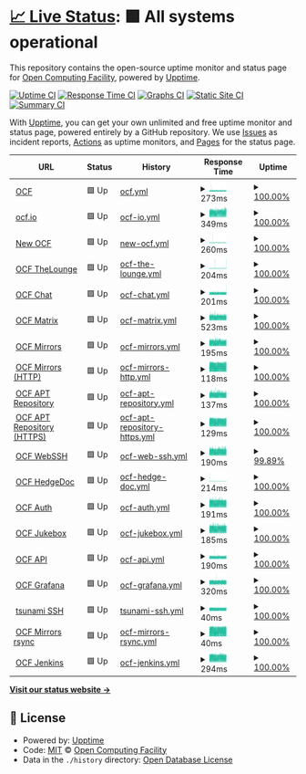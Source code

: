 # [📈 Live Status](https://ocf.github.io/ocfuptime): <!--live status--> **🟩 All systems operational**

This repository contains the open-source uptime monitor and status page for [Open Computing Facility](https://ocf.berkeley.edu), powered by [Upptime](https://github.com/upptime/upptime).

[![Uptime CI](https://github.com/ocf/ocfuptime/workflows/Uptime%20CI/badge.svg)](https://github.com/ocf/ocfuptime/actions?query=workflow%3A%22Uptime+CI%22)
[![Response Time CI](https://github.com/ocf/ocfuptime/workflows/Response%20Time%20CI/badge.svg)](https://github.com/ocf/ocfuptime/actions?query=workflow%3A%22Response+Time+CI%22)
[![Graphs CI](https://github.com/ocf/ocfuptime/workflows/Graphs%20CI/badge.svg)](https://github.com/ocf/ocfuptime/actions?query=workflow%3A%22Graphs+CI%22)
[![Static Site CI](https://github.com/ocf/ocfuptime/workflows/Static%20Site%20CI/badge.svg)](https://github.com/ocf/ocfuptime/actions?query=workflow%3A%22Static+Site+CI%22)
[![Summary CI](https://github.com/ocf/ocfuptime/workflows/Summary%20CI/badge.svg)](https://github.com/ocf/ocfuptime/actions?query=workflow%3A%22Summary+CI%22)

With [Upptime](https://upptime.js.org), you can get your own unlimited and free uptime monitor and status page, powered entirely by a GitHub repository. We use [Issues](https://github.com/ocf/ocfuptime/issues) as incident reports, [Actions](https://github.com/ocf/ocfuptime/actions) as uptime monitors, and [Pages](https://ocf.github.io/ocfuptime) for the status page.

<!--start: status pages-->
<!-- This summary is generated by Upptime (https://github.com/upptime/upptime) -->
<!-- Do not edit this manually, your changes will be overwritten -->
<!-- prettier-ignore -->
| URL | Status | History | Response Time | Uptime |
| --- | ------ | ------- | ------------- | ------ |
| <img alt="" src="https://favicons.githubusercontent.com/www.ocf.berkeley.edu" height="13"> [OCF](https://www.ocf.berkeley.edu) | 🟩 Up | [ocf.yml](https://github.com/ocf/ocfuptime/commits/HEAD/history/ocf.yml) | <details><summary><img alt="Response time graph" src="./graphs/ocf/response-time-week.png" height="20"> 273ms</summary><br><a href="https://ocf.github.io/ocfuptime/history/ocf"><img alt="Response time 279" src="https://img.shields.io/endpoint?url=https%3A%2F%2Fraw.githubusercontent.com%2Focf%2Focfuptime%2FHEAD%2Fapi%2Focf%2Fresponse-time.json"></a><br><a href="https://ocf.github.io/ocfuptime/history/ocf"><img alt="24-hour response time 274" src="https://img.shields.io/endpoint?url=https%3A%2F%2Fraw.githubusercontent.com%2Focf%2Focfuptime%2FHEAD%2Fapi%2Focf%2Fresponse-time-day.json"></a><br><a href="https://ocf.github.io/ocfuptime/history/ocf"><img alt="7-day response time 273" src="https://img.shields.io/endpoint?url=https%3A%2F%2Fraw.githubusercontent.com%2Focf%2Focfuptime%2FHEAD%2Fapi%2Focf%2Fresponse-time-week.json"></a><br><a href="https://ocf.github.io/ocfuptime/history/ocf"><img alt="30-day response time 274" src="https://img.shields.io/endpoint?url=https%3A%2F%2Fraw.githubusercontent.com%2Focf%2Focfuptime%2FHEAD%2Fapi%2Focf%2Fresponse-time-month.json"></a><br><a href="https://ocf.github.io/ocfuptime/history/ocf"><img alt="1-year response time 279" src="https://img.shields.io/endpoint?url=https%3A%2F%2Fraw.githubusercontent.com%2Focf%2Focfuptime%2FHEAD%2Fapi%2Focf%2Fresponse-time-year.json"></a></details> | <details><summary><a href="https://ocf.github.io/ocfuptime/history/ocf">100.00%</a></summary><a href="https://ocf.github.io/ocfuptime/history/ocf"><img alt="All-time uptime 99.95%" src="https://img.shields.io/endpoint?url=https%3A%2F%2Fraw.githubusercontent.com%2Focf%2Focfuptime%2FHEAD%2Fapi%2Focf%2Fuptime.json"></a><br><a href="https://ocf.github.io/ocfuptime/history/ocf"><img alt="24-hour uptime 100.00%" src="https://img.shields.io/endpoint?url=https%3A%2F%2Fraw.githubusercontent.com%2Focf%2Focfuptime%2FHEAD%2Fapi%2Focf%2Fuptime-day.json"></a><br><a href="https://ocf.github.io/ocfuptime/history/ocf"><img alt="7-day uptime 100.00%" src="https://img.shields.io/endpoint?url=https%3A%2F%2Fraw.githubusercontent.com%2Focf%2Focfuptime%2FHEAD%2Fapi%2Focf%2Fuptime-week.json"></a><br><a href="https://ocf.github.io/ocfuptime/history/ocf"><img alt="30-day uptime 99.99%" src="https://img.shields.io/endpoint?url=https%3A%2F%2Fraw.githubusercontent.com%2Focf%2Focfuptime%2FHEAD%2Fapi%2Focf%2Fuptime-month.json"></a><br><a href="https://ocf.github.io/ocfuptime/history/ocf"><img alt="1-year uptime 99.95%" src="https://img.shields.io/endpoint?url=https%3A%2F%2Fraw.githubusercontent.com%2Focf%2Focfuptime%2FHEAD%2Fapi%2Focf%2Fuptime-year.json"></a></details>
| <img alt="" src="https://favicons.githubusercontent.com/ocf.io" height="13"> [ocf.io](https://ocf.io) | 🟩 Up | [ocf-io.yml](https://github.com/ocf/ocfuptime/commits/HEAD/history/ocf-io.yml) | <details><summary><img alt="Response time graph" src="./graphs/ocf-io/response-time-week.png" height="20"> 349ms</summary><br><a href="https://ocf.github.io/ocfuptime/history/ocf-io"><img alt="Response time 364" src="https://img.shields.io/endpoint?url=https%3A%2F%2Fraw.githubusercontent.com%2Focf%2Focfuptime%2FHEAD%2Fapi%2Focf-io%2Fresponse-time.json"></a><br><a href="https://ocf.github.io/ocfuptime/history/ocf-io"><img alt="24-hour response time 353" src="https://img.shields.io/endpoint?url=https%3A%2F%2Fraw.githubusercontent.com%2Focf%2Focfuptime%2FHEAD%2Fapi%2Focf-io%2Fresponse-time-day.json"></a><br><a href="https://ocf.github.io/ocfuptime/history/ocf-io"><img alt="7-day response time 349" src="https://img.shields.io/endpoint?url=https%3A%2F%2Fraw.githubusercontent.com%2Focf%2Focfuptime%2FHEAD%2Fapi%2Focf-io%2Fresponse-time-week.json"></a><br><a href="https://ocf.github.io/ocfuptime/history/ocf-io"><img alt="30-day response time 355" src="https://img.shields.io/endpoint?url=https%3A%2F%2Fraw.githubusercontent.com%2Focf%2Focfuptime%2FHEAD%2Fapi%2Focf-io%2Fresponse-time-month.json"></a><br><a href="https://ocf.github.io/ocfuptime/history/ocf-io"><img alt="1-year response time 364" src="https://img.shields.io/endpoint?url=https%3A%2F%2Fraw.githubusercontent.com%2Focf%2Focfuptime%2FHEAD%2Fapi%2Focf-io%2Fresponse-time-year.json"></a></details> | <details><summary><a href="https://ocf.github.io/ocfuptime/history/ocf-io">100.00%</a></summary><a href="https://ocf.github.io/ocfuptime/history/ocf-io"><img alt="All-time uptime 99.95%" src="https://img.shields.io/endpoint?url=https%3A%2F%2Fraw.githubusercontent.com%2Focf%2Focfuptime%2FHEAD%2Fapi%2Focf-io%2Fuptime.json"></a><br><a href="https://ocf.github.io/ocfuptime/history/ocf-io"><img alt="24-hour uptime 100.00%" src="https://img.shields.io/endpoint?url=https%3A%2F%2Fraw.githubusercontent.com%2Focf%2Focfuptime%2FHEAD%2Fapi%2Focf-io%2Fuptime-day.json"></a><br><a href="https://ocf.github.io/ocfuptime/history/ocf-io"><img alt="7-day uptime 100.00%" src="https://img.shields.io/endpoint?url=https%3A%2F%2Fraw.githubusercontent.com%2Focf%2Focfuptime%2FHEAD%2Fapi%2Focf-io%2Fuptime-week.json"></a><br><a href="https://ocf.github.io/ocfuptime/history/ocf-io"><img alt="30-day uptime 99.99%" src="https://img.shields.io/endpoint?url=https%3A%2F%2Fraw.githubusercontent.com%2Focf%2Focfuptime%2FHEAD%2Fapi%2Focf-io%2Fuptime-month.json"></a><br><a href="https://ocf.github.io/ocfuptime/history/ocf-io"><img alt="1-year uptime 99.95%" src="https://img.shields.io/endpoint?url=https%3A%2F%2Fraw.githubusercontent.com%2Focf%2Focfuptime%2FHEAD%2Fapi%2Focf-io%2Fuptime-year.json"></a></details>
| <img alt="" src="https://favicons.githubusercontent.com/new.ocf.berkeley.edu" height="13"> [New OCF](https://new.ocf.berkeley.edu) | 🟩 Up | [new-ocf.yml](https://github.com/ocf/ocfuptime/commits/HEAD/history/new-ocf.yml) | <details><summary><img alt="Response time graph" src="./graphs/new-ocf/response-time-week.png" height="20"> 260ms</summary><br><a href="https://ocf.github.io/ocfuptime/history/new-ocf"><img alt="Response time 295" src="https://img.shields.io/endpoint?url=https%3A%2F%2Fraw.githubusercontent.com%2Focf%2Focfuptime%2FHEAD%2Fapi%2Fnew-ocf%2Fresponse-time.json"></a><br><a href="https://ocf.github.io/ocfuptime/history/new-ocf"><img alt="24-hour response time 258" src="https://img.shields.io/endpoint?url=https%3A%2F%2Fraw.githubusercontent.com%2Focf%2Focfuptime%2FHEAD%2Fapi%2Fnew-ocf%2Fresponse-time-day.json"></a><br><a href="https://ocf.github.io/ocfuptime/history/new-ocf"><img alt="7-day response time 260" src="https://img.shields.io/endpoint?url=https%3A%2F%2Fraw.githubusercontent.com%2Focf%2Focfuptime%2FHEAD%2Fapi%2Fnew-ocf%2Fresponse-time-week.json"></a><br><a href="https://ocf.github.io/ocfuptime/history/new-ocf"><img alt="30-day response time 281" src="https://img.shields.io/endpoint?url=https%3A%2F%2Fraw.githubusercontent.com%2Focf%2Focfuptime%2FHEAD%2Fapi%2Fnew-ocf%2Fresponse-time-month.json"></a><br><a href="https://ocf.github.io/ocfuptime/history/new-ocf"><img alt="1-year response time 295" src="https://img.shields.io/endpoint?url=https%3A%2F%2Fraw.githubusercontent.com%2Focf%2Focfuptime%2FHEAD%2Fapi%2Fnew-ocf%2Fresponse-time-year.json"></a></details> | <details><summary><a href="https://ocf.github.io/ocfuptime/history/new-ocf">100.00%</a></summary><a href="https://ocf.github.io/ocfuptime/history/new-ocf"><img alt="All-time uptime 99.99%" src="https://img.shields.io/endpoint?url=https%3A%2F%2Fraw.githubusercontent.com%2Focf%2Focfuptime%2FHEAD%2Fapi%2Fnew-ocf%2Fuptime.json"></a><br><a href="https://ocf.github.io/ocfuptime/history/new-ocf"><img alt="24-hour uptime 100.00%" src="https://img.shields.io/endpoint?url=https%3A%2F%2Fraw.githubusercontent.com%2Focf%2Focfuptime%2FHEAD%2Fapi%2Fnew-ocf%2Fuptime-day.json"></a><br><a href="https://ocf.github.io/ocfuptime/history/new-ocf"><img alt="7-day uptime 100.00%" src="https://img.shields.io/endpoint?url=https%3A%2F%2Fraw.githubusercontent.com%2Focf%2Focfuptime%2FHEAD%2Fapi%2Fnew-ocf%2Fuptime-week.json"></a><br><a href="https://ocf.github.io/ocfuptime/history/new-ocf"><img alt="30-day uptime 99.99%" src="https://img.shields.io/endpoint?url=https%3A%2F%2Fraw.githubusercontent.com%2Focf%2Focfuptime%2FHEAD%2Fapi%2Fnew-ocf%2Fuptime-month.json"></a><br><a href="https://ocf.github.io/ocfuptime/history/new-ocf"><img alt="1-year uptime 99.99%" src="https://img.shields.io/endpoint?url=https%3A%2F%2Fraw.githubusercontent.com%2Focf%2Focfuptime%2FHEAD%2Fapi%2Fnew-ocf%2Fuptime-year.json"></a></details>
| <img alt="" src="https://favicons.githubusercontent.com/irc.ocf.berkeley.edu" height="13"> [OCF TheLounge](https://irc.ocf.berkeley.edu) | 🟩 Up | [ocf-the-lounge.yml](https://github.com/ocf/ocfuptime/commits/HEAD/history/ocf-the-lounge.yml) | <details><summary><img alt="Response time graph" src="./graphs/ocf-the-lounge/response-time-week.png" height="20"> 204ms</summary><br><a href="https://ocf.github.io/ocfuptime/history/ocf-the-lounge"><img alt="Response time 238" src="https://img.shields.io/endpoint?url=https%3A%2F%2Fraw.githubusercontent.com%2Focf%2Focfuptime%2FHEAD%2Fapi%2Focf-the-lounge%2Fresponse-time.json"></a><br><a href="https://ocf.github.io/ocfuptime/history/ocf-the-lounge"><img alt="24-hour response time 213" src="https://img.shields.io/endpoint?url=https%3A%2F%2Fraw.githubusercontent.com%2Focf%2Focfuptime%2FHEAD%2Fapi%2Focf-the-lounge%2Fresponse-time-day.json"></a><br><a href="https://ocf.github.io/ocfuptime/history/ocf-the-lounge"><img alt="7-day response time 204" src="https://img.shields.io/endpoint?url=https%3A%2F%2Fraw.githubusercontent.com%2Focf%2Focfuptime%2FHEAD%2Fapi%2Focf-the-lounge%2Fresponse-time-week.json"></a><br><a href="https://ocf.github.io/ocfuptime/history/ocf-the-lounge"><img alt="30-day response time 233" src="https://img.shields.io/endpoint?url=https%3A%2F%2Fraw.githubusercontent.com%2Focf%2Focfuptime%2FHEAD%2Fapi%2Focf-the-lounge%2Fresponse-time-month.json"></a><br><a href="https://ocf.github.io/ocfuptime/history/ocf-the-lounge"><img alt="1-year response time 238" src="https://img.shields.io/endpoint?url=https%3A%2F%2Fraw.githubusercontent.com%2Focf%2Focfuptime%2FHEAD%2Fapi%2Focf-the-lounge%2Fresponse-time-year.json"></a></details> | <details><summary><a href="https://ocf.github.io/ocfuptime/history/ocf-the-lounge">100.00%</a></summary><a href="https://ocf.github.io/ocfuptime/history/ocf-the-lounge"><img alt="All-time uptime 99.99%" src="https://img.shields.io/endpoint?url=https%3A%2F%2Fraw.githubusercontent.com%2Focf%2Focfuptime%2FHEAD%2Fapi%2Focf-the-lounge%2Fuptime.json"></a><br><a href="https://ocf.github.io/ocfuptime/history/ocf-the-lounge"><img alt="24-hour uptime 100.00%" src="https://img.shields.io/endpoint?url=https%3A%2F%2Fraw.githubusercontent.com%2Focf%2Focfuptime%2FHEAD%2Fapi%2Focf-the-lounge%2Fuptime-day.json"></a><br><a href="https://ocf.github.io/ocfuptime/history/ocf-the-lounge"><img alt="7-day uptime 100.00%" src="https://img.shields.io/endpoint?url=https%3A%2F%2Fraw.githubusercontent.com%2Focf%2Focfuptime%2FHEAD%2Fapi%2Focf-the-lounge%2Fuptime-week.json"></a><br><a href="https://ocf.github.io/ocfuptime/history/ocf-the-lounge"><img alt="30-day uptime 99.99%" src="https://img.shields.io/endpoint?url=https%3A%2F%2Fraw.githubusercontent.com%2Focf%2Focfuptime%2FHEAD%2Fapi%2Focf-the-lounge%2Fuptime-month.json"></a><br><a href="https://ocf.github.io/ocfuptime/history/ocf-the-lounge"><img alt="1-year uptime 99.99%" src="https://img.shields.io/endpoint?url=https%3A%2F%2Fraw.githubusercontent.com%2Focf%2Focfuptime%2FHEAD%2Fapi%2Focf-the-lounge%2Fuptime-year.json"></a></details>
| <img alt="" src="https://favicons.githubusercontent.com/chat.ocf.berkeley.edu" height="13"> [OCF Chat](https://chat.ocf.berkeley.edu) | 🟩 Up | [ocf-chat.yml](https://github.com/ocf/ocfuptime/commits/HEAD/history/ocf-chat.yml) | <details><summary><img alt="Response time graph" src="./graphs/ocf-chat/response-time-week.png" height="20"> 201ms</summary><br><a href="https://ocf.github.io/ocfuptime/history/ocf-chat"><img alt="Response time 219" src="https://img.shields.io/endpoint?url=https%3A%2F%2Fraw.githubusercontent.com%2Focf%2Focfuptime%2FHEAD%2Fapi%2Focf-chat%2Fresponse-time.json"></a><br><a href="https://ocf.github.io/ocfuptime/history/ocf-chat"><img alt="24-hour response time 203" src="https://img.shields.io/endpoint?url=https%3A%2F%2Fraw.githubusercontent.com%2Focf%2Focfuptime%2FHEAD%2Fapi%2Focf-chat%2Fresponse-time-day.json"></a><br><a href="https://ocf.github.io/ocfuptime/history/ocf-chat"><img alt="7-day response time 201" src="https://img.shields.io/endpoint?url=https%3A%2F%2Fraw.githubusercontent.com%2Focf%2Focfuptime%2FHEAD%2Fapi%2Focf-chat%2Fresponse-time-week.json"></a><br><a href="https://ocf.github.io/ocfuptime/history/ocf-chat"><img alt="30-day response time 215" src="https://img.shields.io/endpoint?url=https%3A%2F%2Fraw.githubusercontent.com%2Focf%2Focfuptime%2FHEAD%2Fapi%2Focf-chat%2Fresponse-time-month.json"></a><br><a href="https://ocf.github.io/ocfuptime/history/ocf-chat"><img alt="1-year response time 219" src="https://img.shields.io/endpoint?url=https%3A%2F%2Fraw.githubusercontent.com%2Focf%2Focfuptime%2FHEAD%2Fapi%2Focf-chat%2Fresponse-time-year.json"></a></details> | <details><summary><a href="https://ocf.github.io/ocfuptime/history/ocf-chat">100.00%</a></summary><a href="https://ocf.github.io/ocfuptime/history/ocf-chat"><img alt="All-time uptime 100.00%" src="https://img.shields.io/endpoint?url=https%3A%2F%2Fraw.githubusercontent.com%2Focf%2Focfuptime%2FHEAD%2Fapi%2Focf-chat%2Fuptime.json"></a><br><a href="https://ocf.github.io/ocfuptime/history/ocf-chat"><img alt="24-hour uptime 100.00%" src="https://img.shields.io/endpoint?url=https%3A%2F%2Fraw.githubusercontent.com%2Focf%2Focfuptime%2FHEAD%2Fapi%2Focf-chat%2Fuptime-day.json"></a><br><a href="https://ocf.github.io/ocfuptime/history/ocf-chat"><img alt="7-day uptime 100.00%" src="https://img.shields.io/endpoint?url=https%3A%2F%2Fraw.githubusercontent.com%2Focf%2Focfuptime%2FHEAD%2Fapi%2Focf-chat%2Fuptime-week.json"></a><br><a href="https://ocf.github.io/ocfuptime/history/ocf-chat"><img alt="30-day uptime 100.00%" src="https://img.shields.io/endpoint?url=https%3A%2F%2Fraw.githubusercontent.com%2Focf%2Focfuptime%2FHEAD%2Fapi%2Focf-chat%2Fuptime-month.json"></a><br><a href="https://ocf.github.io/ocfuptime/history/ocf-chat"><img alt="1-year uptime 100.00%" src="https://img.shields.io/endpoint?url=https%3A%2F%2Fraw.githubusercontent.com%2Focf%2Focfuptime%2FHEAD%2Fapi%2Focf-chat%2Fuptime-year.json"></a></details>
| <img alt="" src="https://favicons.githubusercontent.com/matrix.ocf.berkeley.edu" height="13"> [OCF Matrix](https://matrix.ocf.berkeley.edu) | 🟩 Up | [ocf-matrix.yml](https://github.com/ocf/ocfuptime/commits/HEAD/history/ocf-matrix.yml) | <details><summary><img alt="Response time graph" src="./graphs/ocf-matrix/response-time-week.png" height="20"> 523ms</summary><br><a href="https://ocf.github.io/ocfuptime/history/ocf-matrix"><img alt="Response time 496" src="https://img.shields.io/endpoint?url=https%3A%2F%2Fraw.githubusercontent.com%2Focf%2Focfuptime%2FHEAD%2Fapi%2Focf-matrix%2Fresponse-time.json"></a><br><a href="https://ocf.github.io/ocfuptime/history/ocf-matrix"><img alt="24-hour response time 810" src="https://img.shields.io/endpoint?url=https%3A%2F%2Fraw.githubusercontent.com%2Focf%2Focfuptime%2FHEAD%2Fapi%2Focf-matrix%2Fresponse-time-day.json"></a><br><a href="https://ocf.github.io/ocfuptime/history/ocf-matrix"><img alt="7-day response time 523" src="https://img.shields.io/endpoint?url=https%3A%2F%2Fraw.githubusercontent.com%2Focf%2Focfuptime%2FHEAD%2Fapi%2Focf-matrix%2Fresponse-time-week.json"></a><br><a href="https://ocf.github.io/ocfuptime/history/ocf-matrix"><img alt="30-day response time 435" src="https://img.shields.io/endpoint?url=https%3A%2F%2Fraw.githubusercontent.com%2Focf%2Focfuptime%2FHEAD%2Fapi%2Focf-matrix%2Fresponse-time-month.json"></a><br><a href="https://ocf.github.io/ocfuptime/history/ocf-matrix"><img alt="1-year response time 496" src="https://img.shields.io/endpoint?url=https%3A%2F%2Fraw.githubusercontent.com%2Focf%2Focfuptime%2FHEAD%2Fapi%2Focf-matrix%2Fresponse-time-year.json"></a></details> | <details><summary><a href="https://ocf.github.io/ocfuptime/history/ocf-matrix">100.00%</a></summary><a href="https://ocf.github.io/ocfuptime/history/ocf-matrix"><img alt="All-time uptime 99.97%" src="https://img.shields.io/endpoint?url=https%3A%2F%2Fraw.githubusercontent.com%2Focf%2Focfuptime%2FHEAD%2Fapi%2Focf-matrix%2Fuptime.json"></a><br><a href="https://ocf.github.io/ocfuptime/history/ocf-matrix"><img alt="24-hour uptime 100.00%" src="https://img.shields.io/endpoint?url=https%3A%2F%2Fraw.githubusercontent.com%2Focf%2Focfuptime%2FHEAD%2Fapi%2Focf-matrix%2Fuptime-day.json"></a><br><a href="https://ocf.github.io/ocfuptime/history/ocf-matrix"><img alt="7-day uptime 100.00%" src="https://img.shields.io/endpoint?url=https%3A%2F%2Fraw.githubusercontent.com%2Focf%2Focfuptime%2FHEAD%2Fapi%2Focf-matrix%2Fuptime-week.json"></a><br><a href="https://ocf.github.io/ocfuptime/history/ocf-matrix"><img alt="30-day uptime 100.00%" src="https://img.shields.io/endpoint?url=https%3A%2F%2Fraw.githubusercontent.com%2Focf%2Focfuptime%2FHEAD%2Fapi%2Focf-matrix%2Fuptime-month.json"></a><br><a href="https://ocf.github.io/ocfuptime/history/ocf-matrix"><img alt="1-year uptime 99.97%" src="https://img.shields.io/endpoint?url=https%3A%2F%2Fraw.githubusercontent.com%2Focf%2Focfuptime%2FHEAD%2Fapi%2Focf-matrix%2Fuptime-year.json"></a></details>
| <img alt="" src="https://favicons.githubusercontent.com/mirrors.ocf.berkeley.edu" height="13"> [OCF Mirrors](https://mirrors.ocf.berkeley.edu) | 🟩 Up | [ocf-mirrors.yml](https://github.com/ocf/ocfuptime/commits/HEAD/history/ocf-mirrors.yml) | <details><summary><img alt="Response time graph" src="./graphs/ocf-mirrors/response-time-week.png" height="20"> 195ms</summary><br><a href="https://ocf.github.io/ocfuptime/history/ocf-mirrors"><img alt="Response time 205" src="https://img.shields.io/endpoint?url=https%3A%2F%2Fraw.githubusercontent.com%2Focf%2Focfuptime%2FHEAD%2Fapi%2Focf-mirrors%2Fresponse-time.json"></a><br><a href="https://ocf.github.io/ocfuptime/history/ocf-mirrors"><img alt="24-hour response time 204" src="https://img.shields.io/endpoint?url=https%3A%2F%2Fraw.githubusercontent.com%2Focf%2Focfuptime%2FHEAD%2Fapi%2Focf-mirrors%2Fresponse-time-day.json"></a><br><a href="https://ocf.github.io/ocfuptime/history/ocf-mirrors"><img alt="7-day response time 195" src="https://img.shields.io/endpoint?url=https%3A%2F%2Fraw.githubusercontent.com%2Focf%2Focfuptime%2FHEAD%2Fapi%2Focf-mirrors%2Fresponse-time-week.json"></a><br><a href="https://ocf.github.io/ocfuptime/history/ocf-mirrors"><img alt="30-day response time 201" src="https://img.shields.io/endpoint?url=https%3A%2F%2Fraw.githubusercontent.com%2Focf%2Focfuptime%2FHEAD%2Fapi%2Focf-mirrors%2Fresponse-time-month.json"></a><br><a href="https://ocf.github.io/ocfuptime/history/ocf-mirrors"><img alt="1-year response time 205" src="https://img.shields.io/endpoint?url=https%3A%2F%2Fraw.githubusercontent.com%2Focf%2Focfuptime%2FHEAD%2Fapi%2Focf-mirrors%2Fresponse-time-year.json"></a></details> | <details><summary><a href="https://ocf.github.io/ocfuptime/history/ocf-mirrors">100.00%</a></summary><a href="https://ocf.github.io/ocfuptime/history/ocf-mirrors"><img alt="All-time uptime 99.97%" src="https://img.shields.io/endpoint?url=https%3A%2F%2Fraw.githubusercontent.com%2Focf%2Focfuptime%2FHEAD%2Fapi%2Focf-mirrors%2Fuptime.json"></a><br><a href="https://ocf.github.io/ocfuptime/history/ocf-mirrors"><img alt="24-hour uptime 100.00%" src="https://img.shields.io/endpoint?url=https%3A%2F%2Fraw.githubusercontent.com%2Focf%2Focfuptime%2FHEAD%2Fapi%2Focf-mirrors%2Fuptime-day.json"></a><br><a href="https://ocf.github.io/ocfuptime/history/ocf-mirrors"><img alt="7-day uptime 100.00%" src="https://img.shields.io/endpoint?url=https%3A%2F%2Fraw.githubusercontent.com%2Focf%2Focfuptime%2FHEAD%2Fapi%2Focf-mirrors%2Fuptime-week.json"></a><br><a href="https://ocf.github.io/ocfuptime/history/ocf-mirrors"><img alt="30-day uptime 100.00%" src="https://img.shields.io/endpoint?url=https%3A%2F%2Fraw.githubusercontent.com%2Focf%2Focfuptime%2FHEAD%2Fapi%2Focf-mirrors%2Fuptime-month.json"></a><br><a href="https://ocf.github.io/ocfuptime/history/ocf-mirrors"><img alt="1-year uptime 99.97%" src="https://img.shields.io/endpoint?url=https%3A%2F%2Fraw.githubusercontent.com%2Focf%2Focfuptime%2FHEAD%2Fapi%2Focf-mirrors%2Fuptime-year.json"></a></details>
| <img alt="" src="https://favicons.githubusercontent.com/mirrors.ocf.berkeley.edu" height="13"> [OCF Mirrors (HTTP)](http://mirrors.ocf.berkeley.edu) | 🟩 Up | [ocf-mirrors-http.yml](https://github.com/ocf/ocfuptime/commits/HEAD/history/ocf-mirrors-http.yml) | <details><summary><img alt="Response time graph" src="./graphs/ocf-mirrors-http/response-time-week.png" height="20"> 118ms</summary><br><a href="https://ocf.github.io/ocfuptime/history/ocf-mirrors-http"><img alt="Response time 125" src="https://img.shields.io/endpoint?url=https%3A%2F%2Fraw.githubusercontent.com%2Focf%2Focfuptime%2FHEAD%2Fapi%2Focf-mirrors-http%2Fresponse-time.json"></a><br><a href="https://ocf.github.io/ocfuptime/history/ocf-mirrors-http"><img alt="24-hour response time 122" src="https://img.shields.io/endpoint?url=https%3A%2F%2Fraw.githubusercontent.com%2Focf%2Focfuptime%2FHEAD%2Fapi%2Focf-mirrors-http%2Fresponse-time-day.json"></a><br><a href="https://ocf.github.io/ocfuptime/history/ocf-mirrors-http"><img alt="7-day response time 118" src="https://img.shields.io/endpoint?url=https%3A%2F%2Fraw.githubusercontent.com%2Focf%2Focfuptime%2FHEAD%2Fapi%2Focf-mirrors-http%2Fresponse-time-week.json"></a><br><a href="https://ocf.github.io/ocfuptime/history/ocf-mirrors-http"><img alt="30-day response time 121" src="https://img.shields.io/endpoint?url=https%3A%2F%2Fraw.githubusercontent.com%2Focf%2Focfuptime%2FHEAD%2Fapi%2Focf-mirrors-http%2Fresponse-time-month.json"></a><br><a href="https://ocf.github.io/ocfuptime/history/ocf-mirrors-http"><img alt="1-year response time 125" src="https://img.shields.io/endpoint?url=https%3A%2F%2Fraw.githubusercontent.com%2Focf%2Focfuptime%2FHEAD%2Fapi%2Focf-mirrors-http%2Fresponse-time-year.json"></a></details> | <details><summary><a href="https://ocf.github.io/ocfuptime/history/ocf-mirrors-http">100.00%</a></summary><a href="https://ocf.github.io/ocfuptime/history/ocf-mirrors-http"><img alt="All-time uptime 99.97%" src="https://img.shields.io/endpoint?url=https%3A%2F%2Fraw.githubusercontent.com%2Focf%2Focfuptime%2FHEAD%2Fapi%2Focf-mirrors-http%2Fuptime.json"></a><br><a href="https://ocf.github.io/ocfuptime/history/ocf-mirrors-http"><img alt="24-hour uptime 100.00%" src="https://img.shields.io/endpoint?url=https%3A%2F%2Fraw.githubusercontent.com%2Focf%2Focfuptime%2FHEAD%2Fapi%2Focf-mirrors-http%2Fuptime-day.json"></a><br><a href="https://ocf.github.io/ocfuptime/history/ocf-mirrors-http"><img alt="7-day uptime 100.00%" src="https://img.shields.io/endpoint?url=https%3A%2F%2Fraw.githubusercontent.com%2Focf%2Focfuptime%2FHEAD%2Fapi%2Focf-mirrors-http%2Fuptime-week.json"></a><br><a href="https://ocf.github.io/ocfuptime/history/ocf-mirrors-http"><img alt="30-day uptime 100.00%" src="https://img.shields.io/endpoint?url=https%3A%2F%2Fraw.githubusercontent.com%2Focf%2Focfuptime%2FHEAD%2Fapi%2Focf-mirrors-http%2Fuptime-month.json"></a><br><a href="https://ocf.github.io/ocfuptime/history/ocf-mirrors-http"><img alt="1-year uptime 99.97%" src="https://img.shields.io/endpoint?url=https%3A%2F%2Fraw.githubusercontent.com%2Focf%2Focfuptime%2FHEAD%2Fapi%2Focf-mirrors-http%2Fuptime-year.json"></a></details>
| <img alt="" src="https://favicons.githubusercontent.com/apt.ocf.berkeley.edu" height="13"> [OCF APT Repository](http://apt.ocf.berkeley.edu) | 🟩 Up | [ocf-apt-repository.yml](https://github.com/ocf/ocfuptime/commits/HEAD/history/ocf-apt-repository.yml) | <details><summary><img alt="Response time graph" src="./graphs/ocf-apt-repository/response-time-week.png" height="20"> 137ms</summary><br><a href="https://ocf.github.io/ocfuptime/history/ocf-apt-repository"><img alt="Response time 144" src="https://img.shields.io/endpoint?url=https%3A%2F%2Fraw.githubusercontent.com%2Focf%2Focfuptime%2FHEAD%2Fapi%2Focf-apt-repository%2Fresponse-time.json"></a><br><a href="https://ocf.github.io/ocfuptime/history/ocf-apt-repository"><img alt="24-hour response time 145" src="https://img.shields.io/endpoint?url=https%3A%2F%2Fraw.githubusercontent.com%2Focf%2Focfuptime%2FHEAD%2Fapi%2Focf-apt-repository%2Fresponse-time-day.json"></a><br><a href="https://ocf.github.io/ocfuptime/history/ocf-apt-repository"><img alt="7-day response time 137" src="https://img.shields.io/endpoint?url=https%3A%2F%2Fraw.githubusercontent.com%2Focf%2Focfuptime%2FHEAD%2Fapi%2Focf-apt-repository%2Fresponse-time-week.json"></a><br><a href="https://ocf.github.io/ocfuptime/history/ocf-apt-repository"><img alt="30-day response time 140" src="https://img.shields.io/endpoint?url=https%3A%2F%2Fraw.githubusercontent.com%2Focf%2Focfuptime%2FHEAD%2Fapi%2Focf-apt-repository%2Fresponse-time-month.json"></a><br><a href="https://ocf.github.io/ocfuptime/history/ocf-apt-repository"><img alt="1-year response time 144" src="https://img.shields.io/endpoint?url=https%3A%2F%2Fraw.githubusercontent.com%2Focf%2Focfuptime%2FHEAD%2Fapi%2Focf-apt-repository%2Fresponse-time-year.json"></a></details> | <details><summary><a href="https://ocf.github.io/ocfuptime/history/ocf-apt-repository">100.00%</a></summary><a href="https://ocf.github.io/ocfuptime/history/ocf-apt-repository"><img alt="All-time uptime 99.97%" src="https://img.shields.io/endpoint?url=https%3A%2F%2Fraw.githubusercontent.com%2Focf%2Focfuptime%2FHEAD%2Fapi%2Focf-apt-repository%2Fuptime.json"></a><br><a href="https://ocf.github.io/ocfuptime/history/ocf-apt-repository"><img alt="24-hour uptime 100.00%" src="https://img.shields.io/endpoint?url=https%3A%2F%2Fraw.githubusercontent.com%2Focf%2Focfuptime%2FHEAD%2Fapi%2Focf-apt-repository%2Fuptime-day.json"></a><br><a href="https://ocf.github.io/ocfuptime/history/ocf-apt-repository"><img alt="7-day uptime 100.00%" src="https://img.shields.io/endpoint?url=https%3A%2F%2Fraw.githubusercontent.com%2Focf%2Focfuptime%2FHEAD%2Fapi%2Focf-apt-repository%2Fuptime-week.json"></a><br><a href="https://ocf.github.io/ocfuptime/history/ocf-apt-repository"><img alt="30-day uptime 100.00%" src="https://img.shields.io/endpoint?url=https%3A%2F%2Fraw.githubusercontent.com%2Focf%2Focfuptime%2FHEAD%2Fapi%2Focf-apt-repository%2Fuptime-month.json"></a><br><a href="https://ocf.github.io/ocfuptime/history/ocf-apt-repository"><img alt="1-year uptime 99.97%" src="https://img.shields.io/endpoint?url=https%3A%2F%2Fraw.githubusercontent.com%2Focf%2Focfuptime%2FHEAD%2Fapi%2Focf-apt-repository%2Fuptime-year.json"></a></details>
| <img alt="" src="https://favicons.githubusercontent.com/apt.ocf.berkeley.edu" height="13"> [OCF APT Repository (HTTPS)](https://apt.ocf.berkeley.edu) | 🟩 Up | [ocf-apt-repository-https.yml](https://github.com/ocf/ocfuptime/commits/HEAD/history/ocf-apt-repository-https.yml) | <details><summary><img alt="Response time graph" src="./graphs/ocf-apt-repository-https/response-time-week.png" height="20"> 129ms</summary><br><a href="https://ocf.github.io/ocfuptime/history/ocf-apt-repository-https"><img alt="Response time 137" src="https://img.shields.io/endpoint?url=https%3A%2F%2Fraw.githubusercontent.com%2Focf%2Focfuptime%2FHEAD%2Fapi%2Focf-apt-repository-https%2Fresponse-time.json"></a><br><a href="https://ocf.github.io/ocfuptime/history/ocf-apt-repository-https"><img alt="24-hour response time 134" src="https://img.shields.io/endpoint?url=https%3A%2F%2Fraw.githubusercontent.com%2Focf%2Focfuptime%2FHEAD%2Fapi%2Focf-apt-repository-https%2Fresponse-time-day.json"></a><br><a href="https://ocf.github.io/ocfuptime/history/ocf-apt-repository-https"><img alt="7-day response time 129" src="https://img.shields.io/endpoint?url=https%3A%2F%2Fraw.githubusercontent.com%2Focf%2Focfuptime%2FHEAD%2Fapi%2Focf-apt-repository-https%2Fresponse-time-week.json"></a><br><a href="https://ocf.github.io/ocfuptime/history/ocf-apt-repository-https"><img alt="30-day response time 133" src="https://img.shields.io/endpoint?url=https%3A%2F%2Fraw.githubusercontent.com%2Focf%2Focfuptime%2FHEAD%2Fapi%2Focf-apt-repository-https%2Fresponse-time-month.json"></a><br><a href="https://ocf.github.io/ocfuptime/history/ocf-apt-repository-https"><img alt="1-year response time 137" src="https://img.shields.io/endpoint?url=https%3A%2F%2Fraw.githubusercontent.com%2Focf%2Focfuptime%2FHEAD%2Fapi%2Focf-apt-repository-https%2Fresponse-time-year.json"></a></details> | <details><summary><a href="https://ocf.github.io/ocfuptime/history/ocf-apt-repository-https">100.00%</a></summary><a href="https://ocf.github.io/ocfuptime/history/ocf-apt-repository-https"><img alt="All-time uptime 99.97%" src="https://img.shields.io/endpoint?url=https%3A%2F%2Fraw.githubusercontent.com%2Focf%2Focfuptime%2FHEAD%2Fapi%2Focf-apt-repository-https%2Fuptime.json"></a><br><a href="https://ocf.github.io/ocfuptime/history/ocf-apt-repository-https"><img alt="24-hour uptime 100.00%" src="https://img.shields.io/endpoint?url=https%3A%2F%2Fraw.githubusercontent.com%2Focf%2Focfuptime%2FHEAD%2Fapi%2Focf-apt-repository-https%2Fuptime-day.json"></a><br><a href="https://ocf.github.io/ocfuptime/history/ocf-apt-repository-https"><img alt="7-day uptime 100.00%" src="https://img.shields.io/endpoint?url=https%3A%2F%2Fraw.githubusercontent.com%2Focf%2Focfuptime%2FHEAD%2Fapi%2Focf-apt-repository-https%2Fuptime-week.json"></a><br><a href="https://ocf.github.io/ocfuptime/history/ocf-apt-repository-https"><img alt="30-day uptime 100.00%" src="https://img.shields.io/endpoint?url=https%3A%2F%2Fraw.githubusercontent.com%2Focf%2Focfuptime%2FHEAD%2Fapi%2Focf-apt-repository-https%2Fuptime-month.json"></a><br><a href="https://ocf.github.io/ocfuptime/history/ocf-apt-repository-https"><img alt="1-year uptime 99.97%" src="https://img.shields.io/endpoint?url=https%3A%2F%2Fraw.githubusercontent.com%2Focf%2Focfuptime%2FHEAD%2Fapi%2Focf-apt-repository-https%2Fuptime-year.json"></a></details>
| <img alt="" src="https://favicons.githubusercontent.com/ssh.ocf.berkeley.edu" height="13"> [OCF WebSSH](https://ssh.ocf.berkeley.edu) | 🟩 Up | [ocf-web-ssh.yml](https://github.com/ocf/ocfuptime/commits/HEAD/history/ocf-web-ssh.yml) | <details><summary><img alt="Response time graph" src="./graphs/ocf-web-ssh/response-time-week.png" height="20"> 190ms</summary><br><a href="https://ocf.github.io/ocfuptime/history/ocf-web-ssh"><img alt="Response time 200" src="https://img.shields.io/endpoint?url=https%3A%2F%2Fraw.githubusercontent.com%2Focf%2Focfuptime%2FHEAD%2Fapi%2Focf-web-ssh%2Fresponse-time.json"></a><br><a href="https://ocf.github.io/ocfuptime/history/ocf-web-ssh"><img alt="24-hour response time 201" src="https://img.shields.io/endpoint?url=https%3A%2F%2Fraw.githubusercontent.com%2Focf%2Focfuptime%2FHEAD%2Fapi%2Focf-web-ssh%2Fresponse-time-day.json"></a><br><a href="https://ocf.github.io/ocfuptime/history/ocf-web-ssh"><img alt="7-day response time 190" src="https://img.shields.io/endpoint?url=https%3A%2F%2Fraw.githubusercontent.com%2Focf%2Focfuptime%2FHEAD%2Fapi%2Focf-web-ssh%2Fresponse-time-week.json"></a><br><a href="https://ocf.github.io/ocfuptime/history/ocf-web-ssh"><img alt="30-day response time 194" src="https://img.shields.io/endpoint?url=https%3A%2F%2Fraw.githubusercontent.com%2Focf%2Focfuptime%2FHEAD%2Fapi%2Focf-web-ssh%2Fresponse-time-month.json"></a><br><a href="https://ocf.github.io/ocfuptime/history/ocf-web-ssh"><img alt="1-year response time 200" src="https://img.shields.io/endpoint?url=https%3A%2F%2Fraw.githubusercontent.com%2Focf%2Focfuptime%2FHEAD%2Fapi%2Focf-web-ssh%2Fresponse-time-year.json"></a></details> | <details><summary><a href="https://ocf.github.io/ocfuptime/history/ocf-web-ssh">99.89%</a></summary><a href="https://ocf.github.io/ocfuptime/history/ocf-web-ssh"><img alt="All-time uptime 99.73%" src="https://img.shields.io/endpoint?url=https%3A%2F%2Fraw.githubusercontent.com%2Focf%2Focfuptime%2FHEAD%2Fapi%2Focf-web-ssh%2Fuptime.json"></a><br><a href="https://ocf.github.io/ocfuptime/history/ocf-web-ssh"><img alt="24-hour uptime 99.22%" src="https://img.shields.io/endpoint?url=https%3A%2F%2Fraw.githubusercontent.com%2Focf%2Focfuptime%2FHEAD%2Fapi%2Focf-web-ssh%2Fuptime-day.json"></a><br><a href="https://ocf.github.io/ocfuptime/history/ocf-web-ssh"><img alt="7-day uptime 99.89%" src="https://img.shields.io/endpoint?url=https%3A%2F%2Fraw.githubusercontent.com%2Focf%2Focfuptime%2FHEAD%2Fapi%2Focf-web-ssh%2Fuptime-week.json"></a><br><a href="https://ocf.github.io/ocfuptime/history/ocf-web-ssh"><img alt="30-day uptime 99.46%" src="https://img.shields.io/endpoint?url=https%3A%2F%2Fraw.githubusercontent.com%2Focf%2Focfuptime%2FHEAD%2Fapi%2Focf-web-ssh%2Fuptime-month.json"></a><br><a href="https://ocf.github.io/ocfuptime/history/ocf-web-ssh"><img alt="1-year uptime 99.73%" src="https://img.shields.io/endpoint?url=https%3A%2F%2Fraw.githubusercontent.com%2Focf%2Focfuptime%2FHEAD%2Fapi%2Focf-web-ssh%2Fuptime-year.json"></a></details>
| <img alt="" src="https://favicons.githubusercontent.com/notes.ocf.berkeley.edu" height="13"> [OCF HedgeDoc](https://notes.ocf.berkeley.edu) | 🟩 Up | [ocf-hedge-doc.yml](https://github.com/ocf/ocfuptime/commits/HEAD/history/ocf-hedge-doc.yml) | <details><summary><img alt="Response time graph" src="./graphs/ocf-hedge-doc/response-time-week.png" height="20"> 214ms</summary><br><a href="https://ocf.github.io/ocfuptime/history/ocf-hedge-doc"><img alt="Response time 248" src="https://img.shields.io/endpoint?url=https%3A%2F%2Fraw.githubusercontent.com%2Focf%2Focfuptime%2FHEAD%2Fapi%2Focf-hedge-doc%2Fresponse-time.json"></a><br><a href="https://ocf.github.io/ocfuptime/history/ocf-hedge-doc"><img alt="24-hour response time 216" src="https://img.shields.io/endpoint?url=https%3A%2F%2Fraw.githubusercontent.com%2Focf%2Focfuptime%2FHEAD%2Fapi%2Focf-hedge-doc%2Fresponse-time-day.json"></a><br><a href="https://ocf.github.io/ocfuptime/history/ocf-hedge-doc"><img alt="7-day response time 214" src="https://img.shields.io/endpoint?url=https%3A%2F%2Fraw.githubusercontent.com%2Focf%2Focfuptime%2FHEAD%2Fapi%2Focf-hedge-doc%2Fresponse-time-week.json"></a><br><a href="https://ocf.github.io/ocfuptime/history/ocf-hedge-doc"><img alt="30-day response time 241" src="https://img.shields.io/endpoint?url=https%3A%2F%2Fraw.githubusercontent.com%2Focf%2Focfuptime%2FHEAD%2Fapi%2Focf-hedge-doc%2Fresponse-time-month.json"></a><br><a href="https://ocf.github.io/ocfuptime/history/ocf-hedge-doc"><img alt="1-year response time 248" src="https://img.shields.io/endpoint?url=https%3A%2F%2Fraw.githubusercontent.com%2Focf%2Focfuptime%2FHEAD%2Fapi%2Focf-hedge-doc%2Fresponse-time-year.json"></a></details> | <details><summary><a href="https://ocf.github.io/ocfuptime/history/ocf-hedge-doc">100.00%</a></summary><a href="https://ocf.github.io/ocfuptime/history/ocf-hedge-doc"><img alt="All-time uptime 100.00%" src="https://img.shields.io/endpoint?url=https%3A%2F%2Fraw.githubusercontent.com%2Focf%2Focfuptime%2FHEAD%2Fapi%2Focf-hedge-doc%2Fuptime.json"></a><br><a href="https://ocf.github.io/ocfuptime/history/ocf-hedge-doc"><img alt="24-hour uptime 100.00%" src="https://img.shields.io/endpoint?url=https%3A%2F%2Fraw.githubusercontent.com%2Focf%2Focfuptime%2FHEAD%2Fapi%2Focf-hedge-doc%2Fuptime-day.json"></a><br><a href="https://ocf.github.io/ocfuptime/history/ocf-hedge-doc"><img alt="7-day uptime 100.00%" src="https://img.shields.io/endpoint?url=https%3A%2F%2Fraw.githubusercontent.com%2Focf%2Focfuptime%2FHEAD%2Fapi%2Focf-hedge-doc%2Fuptime-week.json"></a><br><a href="https://ocf.github.io/ocfuptime/history/ocf-hedge-doc"><img alt="30-day uptime 100.00%" src="https://img.shields.io/endpoint?url=https%3A%2F%2Fraw.githubusercontent.com%2Focf%2Focfuptime%2FHEAD%2Fapi%2Focf-hedge-doc%2Fuptime-month.json"></a><br><a href="https://ocf.github.io/ocfuptime/history/ocf-hedge-doc"><img alt="1-year uptime 100.00%" src="https://img.shields.io/endpoint?url=https%3A%2F%2Fraw.githubusercontent.com%2Focf%2Focfuptime%2FHEAD%2Fapi%2Focf-hedge-doc%2Fuptime-year.json"></a></details>
| <img alt="" src="https://favicons.githubusercontent.com/auth.ocf.berkeley.edu" height="13"> [OCF Auth](https://auth.ocf.berkeley.edu) | 🟩 Up | [ocf-auth.yml](https://github.com/ocf/ocfuptime/commits/HEAD/history/ocf-auth.yml) | <details><summary><img alt="Response time graph" src="./graphs/ocf-auth/response-time-week.png" height="20"> 191ms</summary><br><a href="https://ocf.github.io/ocfuptime/history/ocf-auth"><img alt="Response time 203" src="https://img.shields.io/endpoint?url=https%3A%2F%2Fraw.githubusercontent.com%2Focf%2Focfuptime%2FHEAD%2Fapi%2Focf-auth%2Fresponse-time.json"></a><br><a href="https://ocf.github.io/ocfuptime/history/ocf-auth"><img alt="24-hour response time 205" src="https://img.shields.io/endpoint?url=https%3A%2F%2Fraw.githubusercontent.com%2Focf%2Focfuptime%2FHEAD%2Fapi%2Focf-auth%2Fresponse-time-day.json"></a><br><a href="https://ocf.github.io/ocfuptime/history/ocf-auth"><img alt="7-day response time 191" src="https://img.shields.io/endpoint?url=https%3A%2F%2Fraw.githubusercontent.com%2Focf%2Focfuptime%2FHEAD%2Fapi%2Focf-auth%2Fresponse-time-week.json"></a><br><a href="https://ocf.github.io/ocfuptime/history/ocf-auth"><img alt="30-day response time 196" src="https://img.shields.io/endpoint?url=https%3A%2F%2Fraw.githubusercontent.com%2Focf%2Focfuptime%2FHEAD%2Fapi%2Focf-auth%2Fresponse-time-month.json"></a><br><a href="https://ocf.github.io/ocfuptime/history/ocf-auth"><img alt="1-year response time 203" src="https://img.shields.io/endpoint?url=https%3A%2F%2Fraw.githubusercontent.com%2Focf%2Focfuptime%2FHEAD%2Fapi%2Focf-auth%2Fresponse-time-year.json"></a></details> | <details><summary><a href="https://ocf.github.io/ocfuptime/history/ocf-auth">100.00%</a></summary><a href="https://ocf.github.io/ocfuptime/history/ocf-auth"><img alt="All-time uptime 100.00%" src="https://img.shields.io/endpoint?url=https%3A%2F%2Fraw.githubusercontent.com%2Focf%2Focfuptime%2FHEAD%2Fapi%2Focf-auth%2Fuptime.json"></a><br><a href="https://ocf.github.io/ocfuptime/history/ocf-auth"><img alt="24-hour uptime 100.00%" src="https://img.shields.io/endpoint?url=https%3A%2F%2Fraw.githubusercontent.com%2Focf%2Focfuptime%2FHEAD%2Fapi%2Focf-auth%2Fuptime-day.json"></a><br><a href="https://ocf.github.io/ocfuptime/history/ocf-auth"><img alt="7-day uptime 100.00%" src="https://img.shields.io/endpoint?url=https%3A%2F%2Fraw.githubusercontent.com%2Focf%2Focfuptime%2FHEAD%2Fapi%2Focf-auth%2Fuptime-week.json"></a><br><a href="https://ocf.github.io/ocfuptime/history/ocf-auth"><img alt="30-day uptime 100.00%" src="https://img.shields.io/endpoint?url=https%3A%2F%2Fraw.githubusercontent.com%2Focf%2Focfuptime%2FHEAD%2Fapi%2Focf-auth%2Fuptime-month.json"></a><br><a href="https://ocf.github.io/ocfuptime/history/ocf-auth"><img alt="1-year uptime 100.00%" src="https://img.shields.io/endpoint?url=https%3A%2F%2Fraw.githubusercontent.com%2Focf%2Focfuptime%2FHEAD%2Fapi%2Focf-auth%2Fuptime-year.json"></a></details>
| <img alt="" src="https://favicons.githubusercontent.com/jukebox.ocf.berkeley.edu" height="13"> [OCF Jukebox](https://jukebox.ocf.berkeley.edu) | 🟩 Up | [ocf-jukebox.yml](https://github.com/ocf/ocfuptime/commits/HEAD/history/ocf-jukebox.yml) | <details><summary><img alt="Response time graph" src="./graphs/ocf-jukebox/response-time-week.png" height="20"> 185ms</summary><br><a href="https://ocf.github.io/ocfuptime/history/ocf-jukebox"><img alt="Response time 205" src="https://img.shields.io/endpoint?url=https%3A%2F%2Fraw.githubusercontent.com%2Focf%2Focfuptime%2FHEAD%2Fapi%2Focf-jukebox%2Fresponse-time.json"></a><br><a href="https://ocf.github.io/ocfuptime/history/ocf-jukebox"><img alt="24-hour response time 190" src="https://img.shields.io/endpoint?url=https%3A%2F%2Fraw.githubusercontent.com%2Focf%2Focfuptime%2FHEAD%2Fapi%2Focf-jukebox%2Fresponse-time-day.json"></a><br><a href="https://ocf.github.io/ocfuptime/history/ocf-jukebox"><img alt="7-day response time 185" src="https://img.shields.io/endpoint?url=https%3A%2F%2Fraw.githubusercontent.com%2Focf%2Focfuptime%2FHEAD%2Fapi%2Focf-jukebox%2Fresponse-time-week.json"></a><br><a href="https://ocf.github.io/ocfuptime/history/ocf-jukebox"><img alt="30-day response time 200" src="https://img.shields.io/endpoint?url=https%3A%2F%2Fraw.githubusercontent.com%2Focf%2Focfuptime%2FHEAD%2Fapi%2Focf-jukebox%2Fresponse-time-month.json"></a><br><a href="https://ocf.github.io/ocfuptime/history/ocf-jukebox"><img alt="1-year response time 205" src="https://img.shields.io/endpoint?url=https%3A%2F%2Fraw.githubusercontent.com%2Focf%2Focfuptime%2FHEAD%2Fapi%2Focf-jukebox%2Fresponse-time-year.json"></a></details> | <details><summary><a href="https://ocf.github.io/ocfuptime/history/ocf-jukebox">100.00%</a></summary><a href="https://ocf.github.io/ocfuptime/history/ocf-jukebox"><img alt="All-time uptime 81.29%" src="https://img.shields.io/endpoint?url=https%3A%2F%2Fraw.githubusercontent.com%2Focf%2Focfuptime%2FHEAD%2Fapi%2Focf-jukebox%2Fuptime.json"></a><br><a href="https://ocf.github.io/ocfuptime/history/ocf-jukebox"><img alt="24-hour uptime 100.00%" src="https://img.shields.io/endpoint?url=https%3A%2F%2Fraw.githubusercontent.com%2Focf%2Focfuptime%2FHEAD%2Fapi%2Focf-jukebox%2Fuptime-day.json"></a><br><a href="https://ocf.github.io/ocfuptime/history/ocf-jukebox"><img alt="7-day uptime 100.00%" src="https://img.shields.io/endpoint?url=https%3A%2F%2Fraw.githubusercontent.com%2Focf%2Focfuptime%2FHEAD%2Fapi%2Focf-jukebox%2Fuptime-week.json"></a><br><a href="https://ocf.github.io/ocfuptime/history/ocf-jukebox"><img alt="30-day uptime 79.32%" src="https://img.shields.io/endpoint?url=https%3A%2F%2Fraw.githubusercontent.com%2Focf%2Focfuptime%2FHEAD%2Fapi%2Focf-jukebox%2Fuptime-month.json"></a><br><a href="https://ocf.github.io/ocfuptime/history/ocf-jukebox"><img alt="1-year uptime 81.29%" src="https://img.shields.io/endpoint?url=https%3A%2F%2Fraw.githubusercontent.com%2Focf%2Focfuptime%2FHEAD%2Fapi%2Focf-jukebox%2Fuptime-year.json"></a></details>
| <img alt="" src="https://favicons.githubusercontent.com/api.ocf.berkeley.edu" height="13"> [OCF API](https://api.ocf.berkeley.edu) | 🟩 Up | [ocf-api.yml](https://github.com/ocf/ocfuptime/commits/HEAD/history/ocf-api.yml) | <details><summary><img alt="Response time graph" src="./graphs/ocf-api/response-time-week.png" height="20"> 190ms</summary><br><a href="https://ocf.github.io/ocfuptime/history/ocf-api"><img alt="Response time 205" src="https://img.shields.io/endpoint?url=https%3A%2F%2Fraw.githubusercontent.com%2Focf%2Focfuptime%2FHEAD%2Fapi%2Focf-api%2Fresponse-time.json"></a><br><a href="https://ocf.github.io/ocfuptime/history/ocf-api"><img alt="24-hour response time 194" src="https://img.shields.io/endpoint?url=https%3A%2F%2Fraw.githubusercontent.com%2Focf%2Focfuptime%2FHEAD%2Fapi%2Focf-api%2Fresponse-time-day.json"></a><br><a href="https://ocf.github.io/ocfuptime/history/ocf-api"><img alt="7-day response time 190" src="https://img.shields.io/endpoint?url=https%3A%2F%2Fraw.githubusercontent.com%2Focf%2Focfuptime%2FHEAD%2Fapi%2Focf-api%2Fresponse-time-week.json"></a><br><a href="https://ocf.github.io/ocfuptime/history/ocf-api"><img alt="30-day response time 199" src="https://img.shields.io/endpoint?url=https%3A%2F%2Fraw.githubusercontent.com%2Focf%2Focfuptime%2FHEAD%2Fapi%2Focf-api%2Fresponse-time-month.json"></a><br><a href="https://ocf.github.io/ocfuptime/history/ocf-api"><img alt="1-year response time 205" src="https://img.shields.io/endpoint?url=https%3A%2F%2Fraw.githubusercontent.com%2Focf%2Focfuptime%2FHEAD%2Fapi%2Focf-api%2Fresponse-time-year.json"></a></details> | <details><summary><a href="https://ocf.github.io/ocfuptime/history/ocf-api">100.00%</a></summary><a href="https://ocf.github.io/ocfuptime/history/ocf-api"><img alt="All-time uptime 81.29%" src="https://img.shields.io/endpoint?url=https%3A%2F%2Fraw.githubusercontent.com%2Focf%2Focfuptime%2FHEAD%2Fapi%2Focf-api%2Fuptime.json"></a><br><a href="https://ocf.github.io/ocfuptime/history/ocf-api"><img alt="24-hour uptime 100.00%" src="https://img.shields.io/endpoint?url=https%3A%2F%2Fraw.githubusercontent.com%2Focf%2Focfuptime%2FHEAD%2Fapi%2Focf-api%2Fuptime-day.json"></a><br><a href="https://ocf.github.io/ocfuptime/history/ocf-api"><img alt="7-day uptime 100.00%" src="https://img.shields.io/endpoint?url=https%3A%2F%2Fraw.githubusercontent.com%2Focf%2Focfuptime%2FHEAD%2Fapi%2Focf-api%2Fuptime-week.json"></a><br><a href="https://ocf.github.io/ocfuptime/history/ocf-api"><img alt="30-day uptime 79.32%" src="https://img.shields.io/endpoint?url=https%3A%2F%2Fraw.githubusercontent.com%2Focf%2Focfuptime%2FHEAD%2Fapi%2Focf-api%2Fuptime-month.json"></a><br><a href="https://ocf.github.io/ocfuptime/history/ocf-api"><img alt="1-year uptime 81.29%" src="https://img.shields.io/endpoint?url=https%3A%2F%2Fraw.githubusercontent.com%2Focf%2Focfuptime%2FHEAD%2Fapi%2Focf-api%2Fuptime-year.json"></a></details>
| <img alt="" src="https://favicons.githubusercontent.com/grafana.ocf.berkeley.edu" height="13"> [OCF Grafana](https://grafana.ocf.berkeley.edu) | 🟩 Up | [ocf-grafana.yml](https://github.com/ocf/ocfuptime/commits/HEAD/history/ocf-grafana.yml) | <details><summary><img alt="Response time graph" src="./graphs/ocf-grafana/response-time-week.png" height="20"> 320ms</summary><br><a href="https://ocf.github.io/ocfuptime/history/ocf-grafana"><img alt="Response time 342" src="https://img.shields.io/endpoint?url=https%3A%2F%2Fraw.githubusercontent.com%2Focf%2Focfuptime%2FHEAD%2Fapi%2Focf-grafana%2Fresponse-time.json"></a><br><a href="https://ocf.github.io/ocfuptime/history/ocf-grafana"><img alt="24-hour response time 327" src="https://img.shields.io/endpoint?url=https%3A%2F%2Fraw.githubusercontent.com%2Focf%2Focfuptime%2FHEAD%2Fapi%2Focf-grafana%2Fresponse-time-day.json"></a><br><a href="https://ocf.github.io/ocfuptime/history/ocf-grafana"><img alt="7-day response time 320" src="https://img.shields.io/endpoint?url=https%3A%2F%2Fraw.githubusercontent.com%2Focf%2Focfuptime%2FHEAD%2Fapi%2Focf-grafana%2Fresponse-time-week.json"></a><br><a href="https://ocf.github.io/ocfuptime/history/ocf-grafana"><img alt="30-day response time 332" src="https://img.shields.io/endpoint?url=https%3A%2F%2Fraw.githubusercontent.com%2Focf%2Focfuptime%2FHEAD%2Fapi%2Focf-grafana%2Fresponse-time-month.json"></a><br><a href="https://ocf.github.io/ocfuptime/history/ocf-grafana"><img alt="1-year response time 342" src="https://img.shields.io/endpoint?url=https%3A%2F%2Fraw.githubusercontent.com%2Focf%2Focfuptime%2FHEAD%2Fapi%2Focf-grafana%2Fresponse-time-year.json"></a></details> | <details><summary><a href="https://ocf.github.io/ocfuptime/history/ocf-grafana">100.00%</a></summary><a href="https://ocf.github.io/ocfuptime/history/ocf-grafana"><img alt="All-time uptime 99.99%" src="https://img.shields.io/endpoint?url=https%3A%2F%2Fraw.githubusercontent.com%2Focf%2Focfuptime%2FHEAD%2Fapi%2Focf-grafana%2Fuptime.json"></a><br><a href="https://ocf.github.io/ocfuptime/history/ocf-grafana"><img alt="24-hour uptime 100.00%" src="https://img.shields.io/endpoint?url=https%3A%2F%2Fraw.githubusercontent.com%2Focf%2Focfuptime%2FHEAD%2Fapi%2Focf-grafana%2Fuptime-day.json"></a><br><a href="https://ocf.github.io/ocfuptime/history/ocf-grafana"><img alt="7-day uptime 100.00%" src="https://img.shields.io/endpoint?url=https%3A%2F%2Fraw.githubusercontent.com%2Focf%2Focfuptime%2FHEAD%2Fapi%2Focf-grafana%2Fuptime-week.json"></a><br><a href="https://ocf.github.io/ocfuptime/history/ocf-grafana"><img alt="30-day uptime 100.00%" src="https://img.shields.io/endpoint?url=https%3A%2F%2Fraw.githubusercontent.com%2Focf%2Focfuptime%2FHEAD%2Fapi%2Focf-grafana%2Fuptime-month.json"></a><br><a href="https://ocf.github.io/ocfuptime/history/ocf-grafana"><img alt="1-year uptime 99.99%" src="https://img.shields.io/endpoint?url=https%3A%2F%2Fraw.githubusercontent.com%2Focf%2Focfuptime%2FHEAD%2Fapi%2Focf-grafana%2Fuptime-year.json"></a></details>
| <img alt="" src="https://favicons.githubusercontent.com/null" height="13"> [tsunami SSH](ssh.ocf.berkeley.edu) | 🟩 Up | [tsunami-ssh.yml](https://github.com/ocf/ocfuptime/commits/HEAD/history/tsunami-ssh.yml) | <details><summary><img alt="Response time graph" src="./graphs/tsunami-ssh/response-time-week.png" height="20"> 40ms</summary><br><a href="https://ocf.github.io/ocfuptime/history/tsunami-ssh"><img alt="Response time 43" src="https://img.shields.io/endpoint?url=https%3A%2F%2Fraw.githubusercontent.com%2Focf%2Focfuptime%2FHEAD%2Fapi%2Ftsunami-ssh%2Fresponse-time.json"></a><br><a href="https://ocf.github.io/ocfuptime/history/tsunami-ssh"><img alt="24-hour response time 42" src="https://img.shields.io/endpoint?url=https%3A%2F%2Fraw.githubusercontent.com%2Focf%2Focfuptime%2FHEAD%2Fapi%2Ftsunami-ssh%2Fresponse-time-day.json"></a><br><a href="https://ocf.github.io/ocfuptime/history/tsunami-ssh"><img alt="7-day response time 40" src="https://img.shields.io/endpoint?url=https%3A%2F%2Fraw.githubusercontent.com%2Focf%2Focfuptime%2FHEAD%2Fapi%2Ftsunami-ssh%2Fresponse-time-week.json"></a><br><a href="https://ocf.github.io/ocfuptime/history/tsunami-ssh"><img alt="30-day response time 42" src="https://img.shields.io/endpoint?url=https%3A%2F%2Fraw.githubusercontent.com%2Focf%2Focfuptime%2FHEAD%2Fapi%2Ftsunami-ssh%2Fresponse-time-month.json"></a><br><a href="https://ocf.github.io/ocfuptime/history/tsunami-ssh"><img alt="1-year response time 43" src="https://img.shields.io/endpoint?url=https%3A%2F%2Fraw.githubusercontent.com%2Focf%2Focfuptime%2FHEAD%2Fapi%2Ftsunami-ssh%2Fresponse-time-year.json"></a></details> | <details><summary><a href="https://ocf.github.io/ocfuptime/history/tsunami-ssh">100.00%</a></summary><a href="https://ocf.github.io/ocfuptime/history/tsunami-ssh"><img alt="All-time uptime 100.00%" src="https://img.shields.io/endpoint?url=https%3A%2F%2Fraw.githubusercontent.com%2Focf%2Focfuptime%2FHEAD%2Fapi%2Ftsunami-ssh%2Fuptime.json"></a><br><a href="https://ocf.github.io/ocfuptime/history/tsunami-ssh"><img alt="24-hour uptime 100.00%" src="https://img.shields.io/endpoint?url=https%3A%2F%2Fraw.githubusercontent.com%2Focf%2Focfuptime%2FHEAD%2Fapi%2Ftsunami-ssh%2Fuptime-day.json"></a><br><a href="https://ocf.github.io/ocfuptime/history/tsunami-ssh"><img alt="7-day uptime 100.00%" src="https://img.shields.io/endpoint?url=https%3A%2F%2Fraw.githubusercontent.com%2Focf%2Focfuptime%2FHEAD%2Fapi%2Ftsunami-ssh%2Fuptime-week.json"></a><br><a href="https://ocf.github.io/ocfuptime/history/tsunami-ssh"><img alt="30-day uptime 100.00%" src="https://img.shields.io/endpoint?url=https%3A%2F%2Fraw.githubusercontent.com%2Focf%2Focfuptime%2FHEAD%2Fapi%2Ftsunami-ssh%2Fuptime-month.json"></a><br><a href="https://ocf.github.io/ocfuptime/history/tsunami-ssh"><img alt="1-year uptime 100.00%" src="https://img.shields.io/endpoint?url=https%3A%2F%2Fraw.githubusercontent.com%2Focf%2Focfuptime%2FHEAD%2Fapi%2Ftsunami-ssh%2Fuptime-year.json"></a></details>
| <img alt="" src="https://favicons.githubusercontent.com/null" height="13"> [OCF Mirrors rsync](mirrors.ocf.berkeley.edu) | 🟩 Up | [ocf-mirrors-rsync.yml](https://github.com/ocf/ocfuptime/commits/HEAD/history/ocf-mirrors-rsync.yml) | <details><summary><img alt="Response time graph" src="./graphs/ocf-mirrors-rsync/response-time-week.png" height="20"> 40ms</summary><br><a href="https://ocf.github.io/ocfuptime/history/ocf-mirrors-rsync"><img alt="Response time 42" src="https://img.shields.io/endpoint?url=https%3A%2F%2Fraw.githubusercontent.com%2Focf%2Focfuptime%2FHEAD%2Fapi%2Focf-mirrors-rsync%2Fresponse-time.json"></a><br><a href="https://ocf.github.io/ocfuptime/history/ocf-mirrors-rsync"><img alt="24-hour response time 41" src="https://img.shields.io/endpoint?url=https%3A%2F%2Fraw.githubusercontent.com%2Focf%2Focfuptime%2FHEAD%2Fapi%2Focf-mirrors-rsync%2Fresponse-time-day.json"></a><br><a href="https://ocf.github.io/ocfuptime/history/ocf-mirrors-rsync"><img alt="7-day response time 40" src="https://img.shields.io/endpoint?url=https%3A%2F%2Fraw.githubusercontent.com%2Focf%2Focfuptime%2FHEAD%2Fapi%2Focf-mirrors-rsync%2Fresponse-time-week.json"></a><br><a href="https://ocf.github.io/ocfuptime/history/ocf-mirrors-rsync"><img alt="30-day response time 41" src="https://img.shields.io/endpoint?url=https%3A%2F%2Fraw.githubusercontent.com%2Focf%2Focfuptime%2FHEAD%2Fapi%2Focf-mirrors-rsync%2Fresponse-time-month.json"></a><br><a href="https://ocf.github.io/ocfuptime/history/ocf-mirrors-rsync"><img alt="1-year response time 42" src="https://img.shields.io/endpoint?url=https%3A%2F%2Fraw.githubusercontent.com%2Focf%2Focfuptime%2FHEAD%2Fapi%2Focf-mirrors-rsync%2Fresponse-time-year.json"></a></details> | <details><summary><a href="https://ocf.github.io/ocfuptime/history/ocf-mirrors-rsync">100.00%</a></summary><a href="https://ocf.github.io/ocfuptime/history/ocf-mirrors-rsync"><img alt="All-time uptime 99.98%" src="https://img.shields.io/endpoint?url=https%3A%2F%2Fraw.githubusercontent.com%2Focf%2Focfuptime%2FHEAD%2Fapi%2Focf-mirrors-rsync%2Fuptime.json"></a><br><a href="https://ocf.github.io/ocfuptime/history/ocf-mirrors-rsync"><img alt="24-hour uptime 100.00%" src="https://img.shields.io/endpoint?url=https%3A%2F%2Fraw.githubusercontent.com%2Focf%2Focfuptime%2FHEAD%2Fapi%2Focf-mirrors-rsync%2Fuptime-day.json"></a><br><a href="https://ocf.github.io/ocfuptime/history/ocf-mirrors-rsync"><img alt="7-day uptime 100.00%" src="https://img.shields.io/endpoint?url=https%3A%2F%2Fraw.githubusercontent.com%2Focf%2Focfuptime%2FHEAD%2Fapi%2Focf-mirrors-rsync%2Fuptime-week.json"></a><br><a href="https://ocf.github.io/ocfuptime/history/ocf-mirrors-rsync"><img alt="30-day uptime 100.00%" src="https://img.shields.io/endpoint?url=https%3A%2F%2Fraw.githubusercontent.com%2Focf%2Focfuptime%2FHEAD%2Fapi%2Focf-mirrors-rsync%2Fuptime-month.json"></a><br><a href="https://ocf.github.io/ocfuptime/history/ocf-mirrors-rsync"><img alt="1-year uptime 99.98%" src="https://img.shields.io/endpoint?url=https%3A%2F%2Fraw.githubusercontent.com%2Focf%2Focfuptime%2FHEAD%2Fapi%2Focf-mirrors-rsync%2Fuptime-year.json"></a></details>
| <img alt="" src="https://favicons.githubusercontent.com/jenkins.ocf.berkeley.edu" height="13"> [OCF Jenkins](https://jenkins.ocf.berkeley.edu) | 🟩 Up | [ocf-jenkins.yml](https://github.com/ocf/ocfuptime/commits/HEAD/history/ocf-jenkins.yml) | <details><summary><img alt="Response time graph" src="./graphs/ocf-jenkins/response-time-week.png" height="20"> 294ms</summary><br><a href="https://ocf.github.io/ocfuptime/history/ocf-jenkins"><img alt="Response time 309" src="https://img.shields.io/endpoint?url=https%3A%2F%2Fraw.githubusercontent.com%2Focf%2Focfuptime%2FHEAD%2Fapi%2Focf-jenkins%2Fresponse-time.json"></a><br><a href="https://ocf.github.io/ocfuptime/history/ocf-jenkins"><img alt="24-hour response time 302" src="https://img.shields.io/endpoint?url=https%3A%2F%2Fraw.githubusercontent.com%2Focf%2Focfuptime%2FHEAD%2Fapi%2Focf-jenkins%2Fresponse-time-day.json"></a><br><a href="https://ocf.github.io/ocfuptime/history/ocf-jenkins"><img alt="7-day response time 294" src="https://img.shields.io/endpoint?url=https%3A%2F%2Fraw.githubusercontent.com%2Focf%2Focfuptime%2FHEAD%2Fapi%2Focf-jenkins%2Fresponse-time-week.json"></a><br><a href="https://ocf.github.io/ocfuptime/history/ocf-jenkins"><img alt="30-day response time 301" src="https://img.shields.io/endpoint?url=https%3A%2F%2Fraw.githubusercontent.com%2Focf%2Focfuptime%2FHEAD%2Fapi%2Focf-jenkins%2Fresponse-time-month.json"></a><br><a href="https://ocf.github.io/ocfuptime/history/ocf-jenkins"><img alt="1-year response time 309" src="https://img.shields.io/endpoint?url=https%3A%2F%2Fraw.githubusercontent.com%2Focf%2Focfuptime%2FHEAD%2Fapi%2Focf-jenkins%2Fresponse-time-year.json"></a></details> | <details><summary><a href="https://ocf.github.io/ocfuptime/history/ocf-jenkins">100.00%</a></summary><a href="https://ocf.github.io/ocfuptime/history/ocf-jenkins"><img alt="All-time uptime 70.98%" src="https://img.shields.io/endpoint?url=https%3A%2F%2Fraw.githubusercontent.com%2Focf%2Focfuptime%2FHEAD%2Fapi%2Focf-jenkins%2Fuptime.json"></a><br><a href="https://ocf.github.io/ocfuptime/history/ocf-jenkins"><img alt="24-hour uptime 100.00%" src="https://img.shields.io/endpoint?url=https%3A%2F%2Fraw.githubusercontent.com%2Focf%2Focfuptime%2FHEAD%2Fapi%2Focf-jenkins%2Fuptime-day.json"></a><br><a href="https://ocf.github.io/ocfuptime/history/ocf-jenkins"><img alt="7-day uptime 100.00%" src="https://img.shields.io/endpoint?url=https%3A%2F%2Fraw.githubusercontent.com%2Focf%2Focfuptime%2FHEAD%2Fapi%2Focf-jenkins%2Fuptime-week.json"></a><br><a href="https://ocf.github.io/ocfuptime/history/ocf-jenkins"><img alt="30-day uptime 58.59%" src="https://img.shields.io/endpoint?url=https%3A%2F%2Fraw.githubusercontent.com%2Focf%2Focfuptime%2FHEAD%2Fapi%2Focf-jenkins%2Fuptime-month.json"></a><br><a href="https://ocf.github.io/ocfuptime/history/ocf-jenkins"><img alt="1-year uptime 70.98%" src="https://img.shields.io/endpoint?url=https%3A%2F%2Fraw.githubusercontent.com%2Focf%2Focfuptime%2FHEAD%2Fapi%2Focf-jenkins%2Fuptime-year.json"></a></details>

<!--end: status pages-->

[**Visit our status website →**](https://ocf.github.io/ocfuptime)

## 📄 License

- Powered by: [Upptime](https://github.com/upptime/upptime)
- Code: [MIT](./LICENSE) © [Open Computing Facility](https://ocf.berkeley.edu)
- Data in the `./history` directory: [Open Database License](https://opendatacommons.org/licenses/odbl/1-0/)

